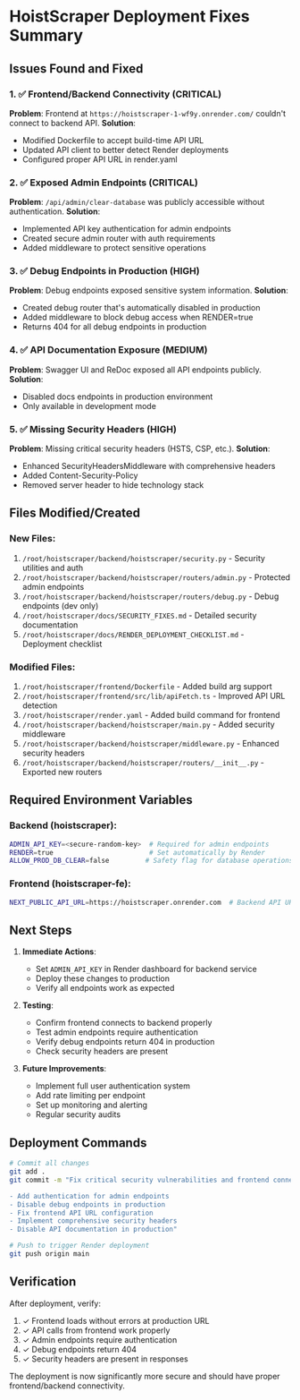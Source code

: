 # HoistScraper Deployment Fixes Summary

## Issues Found and Fixed

### 1. ✅ Frontend/Backend Connectivity (CRITICAL)
**Problem**: Frontend at `https://hoistscraper-1-wf9y.onrender.com/` couldn't connect to backend API.
**Solution**: 
- Modified Dockerfile to accept build-time API URL
- Updated API client to better detect Render deployments
- Configured proper API URL in render.yaml

### 2. ✅ Exposed Admin Endpoints (CRITICAL)
**Problem**: `/api/admin/clear-database` was publicly accessible without authentication.
**Solution**:
- Implemented API key authentication for admin endpoints
- Created secure admin router with auth requirements
- Added middleware to protect sensitive operations

### 3. ✅ Debug Endpoints in Production (HIGH)
**Problem**: Debug endpoints exposed sensitive system information.
**Solution**:
- Created debug router that's automatically disabled in production
- Added middleware to block debug access when RENDER=true
- Returns 404 for all debug endpoints in production

### 4. ✅ API Documentation Exposure (MEDIUM)
**Problem**: Swagger UI and ReDoc exposed all API endpoints publicly.
**Solution**:
- Disabled docs endpoints in production environment
- Only available in development mode

### 5. ✅ Missing Security Headers (HIGH)
**Problem**: Missing critical security headers (HSTS, CSP, etc.).
**Solution**:
- Enhanced SecurityHeadersMiddleware with comprehensive headers
- Added Content-Security-Policy
- Removed server header to hide technology stack

## Files Modified/Created

### New Files:
1. `/root/hoistscraper/backend/hoistscraper/security.py` - Security utilities and auth
2. `/root/hoistscraper/backend/hoistscraper/routers/admin.py` - Protected admin endpoints
3. `/root/hoistscraper/backend/hoistscraper/routers/debug.py` - Debug endpoints (dev only)
4. `/root/hoistscraper/docs/SECURITY_FIXES.md` - Detailed security documentation
5. `/root/hoistscraper/docs/RENDER_DEPLOYMENT_CHECKLIST.md` - Deployment checklist

### Modified Files:
1. `/root/hoistscraper/frontend/Dockerfile` - Added build arg support
2. `/root/hoistscraper/frontend/src/lib/apiFetch.ts` - Improved API URL detection
3. `/root/hoistscraper/render.yaml` - Added build command for frontend
4. `/root/hoistscraper/backend/hoistscraper/main.py` - Added security middleware
5. `/root/hoistscraper/backend/hoistscraper/middleware.py` - Enhanced security headers
6. `/root/hoistscraper/backend/hoistscraper/routers/__init__.py` - Exported new routers

## Required Environment Variables

### Backend (hoistscraper):
```bash
ADMIN_API_KEY=<secure-random-key>  # Required for admin endpoints
RENDER=true                        # Set automatically by Render
ALLOW_PROD_DB_CLEAR=false         # Safety flag for database operations
```

### Frontend (hoistscraper-fe):
```bash
NEXT_PUBLIC_API_URL=https://hoistscraper.onrender.com  # Backend API URL
```

## Next Steps

1. **Immediate Actions**:
   - Set `ADMIN_API_KEY` in Render dashboard for backend service
   - Deploy these changes to production
   - Verify all endpoints work as expected

2. **Testing**:
   - Confirm frontend connects to backend properly
   - Test admin endpoints require authentication
   - Verify debug endpoints return 404 in production
   - Check security headers are present

3. **Future Improvements**:
   - Implement full user authentication system
   - Add rate limiting per endpoint
   - Set up monitoring and alerting
   - Regular security audits

## Deployment Commands

```bash
# Commit all changes
git add .
git commit -m "Fix critical security vulnerabilities and frontend connectivity

- Add authentication for admin endpoints
- Disable debug endpoints in production
- Fix frontend API URL configuration
- Implement comprehensive security headers
- Disable API documentation in production"

# Push to trigger Render deployment
git push origin main
```

## Verification

After deployment, verify:
1. ✓ Frontend loads without errors at production URL
2. ✓ API calls from frontend work properly
3. ✓ Admin endpoints require authentication
4. ✓ Debug endpoints return 404
5. ✓ Security headers are present in responses

The deployment is now significantly more secure and should have proper frontend/backend connectivity.